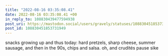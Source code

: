 ```yaml
---
title: "2022-08-16 03:35:08.41"
date: 2022-08-16 03:35:08.41 +00
in_reply_to: 108830439477594938
post_uri: https://mastodon.social/users/gravely/statuses/108830451853731949
post_id: 108830451853731949
---
```

snacks growing up and thus today: hard pretzels, sharp cheese, summer sausage, and then in the 90s, chips and salsa. oh, and crudités pause sike



